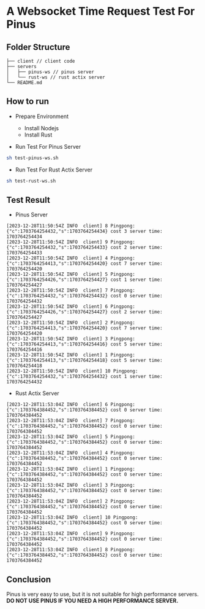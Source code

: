 # A Websocket Time Request Test For Pinus

## Folder Structure

```text
├── client // client code
├── servers
│   ├── pinus-ws // pinus server
│   └── rust-ws // rust actix server
└── README.md
```

## How to run

* Prepare Environment

  * Install Nodejs
  * Install Rust

* Run Test For Pinus Server

```bash
sh test-pinus-ws.sh
```

* Run Test For Rust Actix Server

```bash
sh test-rust-ws.sh
```

## Test Result

* Pinus Server

```text
[2023-12-28T11:50:54Z INFO  client] 8 Pingpong: {"c":1703764254432,"s":1703764254434} cost 3 server time: 1703764254434
[2023-12-28T11:50:54Z INFO  client] 9 Pingpong: {"c":1703764254432,"s":1703764254433} cost 2 server time: 1703764254433
[2023-12-28T11:50:54Z INFO  client] 4 Pingpong: {"c":1703764254413,"s":1703764254420} cost 7 server time: 1703764254420
[2023-12-28T11:50:54Z INFO  client] 5 Pingpong: {"c":1703764254426,"s":1703764254427} cost 1 server time: 1703764254427
[2023-12-28T11:50:54Z INFO  client] 7 Pingpong: {"c":1703764254432,"s":1703764254432} cost 0 server time: 1703764254432
[2023-12-28T11:50:54Z INFO  client] 6 Pingpong: {"c":1703764254426,"s":1703764254427} cost 2 server time: 1703764254427
[2023-12-28T11:50:54Z INFO  client] 2 Pingpong: {"c":1703764254413,"s":1703764254420} cost 7 server time: 1703764254420
[2023-12-28T11:50:54Z INFO  client] 3 Pingpong: {"c":1703764254413,"s":1703764254416} cost 5 server time: 1703764254416
[2023-12-28T11:50:54Z INFO  client] 1 Pingpong: {"c":1703764254413,"s":1703764254418} cost 5 server time: 1703764254418
[2023-12-28T11:50:54Z INFO  client] 10 Pingpong: {"c":1703764254432,"s":1703764254432} cost 1 server time: 1703764254432
```

* Rust Actix Server

```text
[2023-12-28T11:53:04Z INFO  client] 6 Pingpong: {"c":1703764384452,"s":1703764384452} cost 0 server time: 1703764384452
[2023-12-28T11:53:04Z INFO  client] 7 Pingpong: {"c":1703764384452,"s":1703764384452} cost 0 server time: 1703764384452
[2023-12-28T11:53:04Z INFO  client] 5 Pingpong: {"c":1703764384452,"s":1703764384452} cost 0 server time: 1703764384452
[2023-12-28T11:53:04Z INFO  client] 4 Pingpong: {"c":1703764384452,"s":1703764384452} cost 0 server time: 1703764384452
[2023-12-28T11:53:04Z INFO  client] 1 Pingpong: {"c":1703764384452,"s":1703764384452} cost 0 server time: 1703764384452
[2023-12-28T11:53:04Z INFO  client] 3 Pingpong: {"c":1703764384452,"s":1703764384452} cost 0 server time: 1703764384452
[2023-12-28T11:53:04Z INFO  client] 2 Pingpong: {"c":1703764384452,"s":1703764384452} cost 0 server time: 1703764384452
[2023-12-28T11:53:04Z INFO  client] 10 Pingpong: {"c":1703764384452,"s":1703764384452} cost 0 server time: 1703764384452
[2023-12-28T11:53:04Z INFO  client] 9 Pingpong: {"c":1703764384452,"s":1703764384452} cost 0 server time: 1703764384452
[2023-12-28T11:53:04Z INFO  client] 8 Pingpong: {"c":1703764384452,"s":1703764384452} cost 0 server time: 1703764384452
```

## Conclusion

Pinus is very easy to use, but it is not suitable for high performance servers.
**DO NOT USE PINUS IF YOU NEED A HIGH PERFORMANCE SERVER.**

